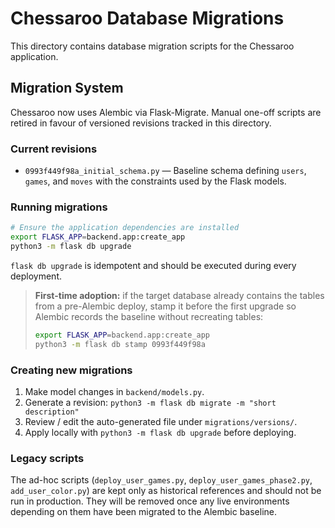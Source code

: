 # Chessaroo Database Migrations

This directory contains database migration scripts for the Chessaroo application.

## Migration System

Chessaroo now uses Alembic via Flask-Migrate. Manual one-off scripts are retired in favour of versioned revisions tracked in this directory.

### Current revisions

- `0993f449f98a_initial_schema.py` — Baseline schema defining `users`, `games`, and `moves` with the constraints used by the Flask models.

### Running migrations

```bash
# Ensure the application dependencies are installed
export FLASK_APP=backend.app:create_app
python3 -m flask db upgrade
```

`flask db upgrade` is idempotent and should be executed during every deployment.

> **First-time adoption:** if the target database already contains the tables from a pre-Alembic deploy, stamp it before the first upgrade so Alembic records the baseline without recreating tables:
> ```bash
> export FLASK_APP=backend.app:create_app
> python3 -m flask db stamp 0993f449f98a
> ```

### Creating new migrations

1. Make model changes in `backend/models.py`.
2. Generate a revision: `python3 -m flask db migrate -m "short description"`
3. Review / edit the auto-generated file under `migrations/versions/`.
4. Apply locally with `python3 -m flask db upgrade` before deploying.

### Legacy scripts

The ad-hoc scripts (`deploy_user_games.py`, `deploy_user_games_phase2.py`, `add_user_color.py`) are kept only as historical references and should not be run in production. They will be removed once any live environments depending on them have been migrated to the Alembic baseline.
